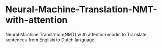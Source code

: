 # Neural-Machine-Translation-NMT-with-attention
Neural Machine Translation(NMT) with attention model to Translate sentences from English to Dutch language.
